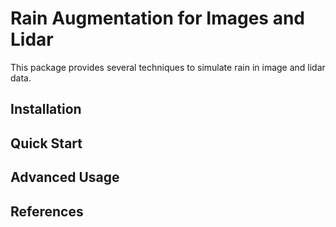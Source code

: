# Rain Augmentation for Images and Lidar
This package provides several techniques to simulate rain in image and lidar data.

## Installation


## Quick Start


## Advanced Usage


## References